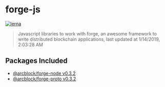 # forge-js

[![lerna](https://img.shields.io/badge/maintained%20with-lerna-cc00ff.svg)](https://lernajs.io/)

> Javascript libraries to work with forge, an awesome framework to write distributed blockchain applications, last updated at 1/14/2019, 2:03:28 AM

## Packages Included

- [@arcblock/forge-node v0.3.2](./packages/forge-node)
- [@arcblock/forge-proto v0.3.2](./packages/forge-proto)

